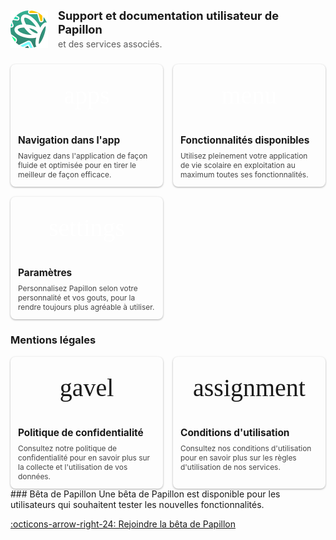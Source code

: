 
<div class="head_container">
  <img
    src="assets/beta.png"
    class="logo_main"
  />
  <div class="head_title">
    <p class="head_title_1">
      Support et documentation utilisateur de Papillon
    </p>
    <p class="head_title_2">
      et des services associés.
    </p>
  </div>
</div>

<div class="cards">
  <a href="navigation" class="card">
    <span class="material-symbols-outlined">
      apps
    </span>
    <h3>Navigation dans l'app</h3>
    <p>
      Naviguez dans l'application de façon fluide et optimisée pour en tirer le meilleur de façon efficace.
    </p>
  </a>
  <a href="fonctionnalites" class="card">
    <span class="material-symbols-outlined">
      menu
    </span>
    <h3>Fonctionnalités disponibles</h3>
    <p>
      Utilisez pleinement votre application de vie scolaire en exploitation au maximum toutes ses fonctionnalités.
    </p>
  </a>
  <a href="parametres" class="card">
    <span class="material-symbols-outlined">
      settings
    </span>
    <h3>Paramètres</h3>
    <p>
      Personnalisez Papillon selon votre personnalité et vos gouts, pour la rendre toujours plus agréable à utiliser.
    </p>
  </a>
</div>

### Mentions légales

<div class="cards">
  <a href="documents/privacy-policy" class="card card_secondary">
    <span class="material-symbols-outlined">
      gavel
    </span>
    <h3>Politique de confidentialité</h3>
    <p>
      Consultez notre politique de confidentialité pour en savoir plus sur la collecte et l'utilisation de vos données.
    </p>
  </a>
  <a href="documents/terms-of-service" class="card card_secondary">
    <span class="material-symbols-outlined">
      assignment
    </span>
    <h3>Conditions d'utilisation</h3>
    <p>
      Consultez nos conditions d'utilisation pour en savoir plus sur les règles d'utilisation de nos services.
    </p>
  </a>
</div>
### Bêta de Papillon
Une bêta de Papillon est disponible pour les utilisateurs qui souhaitent tester les nouvelles fonctionnalités.

[:octicons-arrow-right-24: Rejoindre la bêta de Papillon](https://beta.getpapillon.xyz)

<style>
  @import url('https://fonts.googleapis.com/css2?family=Material+Symbols+Outlined');

  .material-symbols-outlined {
    font-family: 'Material Symbols Outlined';
    font-weight: normal;
    font-style: normal;
    font-size: 24px;  /* Preferred icon size */
    display: inline-block;
    line-height: 1;
    text-transform: none;
    letter-spacing: normal;
    word-wrap: normal;
    white-space: nowrap;
    direction: ltr;
  }

  #_1 {
    display: none;
  }
  .head_container {
    display: flex;
    align-items: center;
    justify-content: flex-start;
    gap: 16px;
    margin-bottom: 24px;
  }
  .logo_main {
    width: 60px;
    height: 60px;
  }
  .head_title {
    display: flex;
    flex-direction: column;
    gap: 4px;
  }
  .head_title_1 {
    margin: 0;
    font-size: 1.3em;
    line-height: 1.2;
    font-weight: bold;
  }

  .head_title_2 {
    margin: 0;
    font-size: 1em;
    line-height: 1.2;
    opacity: 0.7;
  }

  .cards {
    display: grid;
    grid-template-columns: repeat(auto-fill, minmax(200px, 1fr));
    gap: 16px;
  }

  .card {
    display: flex;
    flex-direction: column;
    gap: 0px;
    padding: 0px;
    border-radius: 8px;

    background-color: var(--md-admonition-bg-color);
    border: 1px solid var(--md-default-fg-color--lighter);

    text-decoration: none;
    color: var(--md-default-fg-color);

    overflow: hidden;

    box-shadow: 0px 1px 3px #00000055;
  }

  .card:hover {
    box-shadow: 0px 2px 6px #00000055;
    transform: translateY(-2px);
  }

  .card * {
    margin: 0;
    padding: 0;
    text-decoration: none;
    color: var(--md-default-fg-color);
  }

  .card .material-symbols-outlined {
    padding: 10px;
    background-color: var(--md-primary-fg-color);

    height: 80px;

    display: flex;
    align-items: center;
    justify-content: center;

    color: #fff;
    font-size: 40px;
  }

  .card_secondary .material-symbols-outlined {
    background-color: var(--md-default-fg-color--lightest);
    color: var(--md-admonition-fg-color);
  }

  .card h3 {
    font-size: 1.1em;
    font-weight: bold;
    text-align: left;
    margin: 12px 12px;
    padding: 0;
    margin-bottom: 8px;
  }

  .card p {
    font-size: 0.85em;
    opacity: 0.8;
    text-align: left;
    margin: 0 12px;
    padding: 0;
    margin-bottom: 12px;
  }
</style>